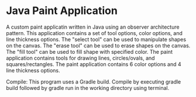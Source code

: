 # Java Paint Application

A custom paint applicatin written in Java using an observer architecture pattern. This 
application contains a set of tool options, color options, and line thickness options. 
The "select tool" can be used to manipulate shapes on the canvas. The "erase tool" can 
be used to erase shapes on the canvas. The "fill tool" can be used to fill shape with 
specified color. The paint application contains tools for drawing lines, circles/ovals, 
and squares/rectangles. The paint application contains 6 color options and 4 line 
thickness options.

Compile: This program uses a Gradle build. Compile by executing gradle build followed 
by gradle run in the working directory using terminal.